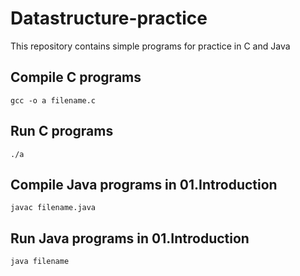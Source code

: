 # Datastructure-practice
This repository contains simple programs for practice in C and Java

## Compile C programs
`gcc -o a filename.c`

## Run C programs
`./a`

## Compile Java programs in 01.Introduction
`javac filename.java`

## Run Java programs in 01.Introduction
`java filename`
